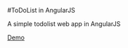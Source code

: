 #ToDoList in AngularJS

A simple todolist web app in AngularJS

[Demo](http://rishadafc.github.io/todolist-angularjs)